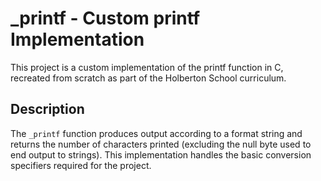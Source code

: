 # _printf - Custom printf Implementation

This project is a custom implementation of the printf function in C, recreated from scratch as part of the Holberton School curriculum.

## Description
The `_printf` function produces output according to a format string and returns the number of characters printed (excluding the null byte used to end output to strings). This implementation handles the basic conversion specifiers required for the project.
